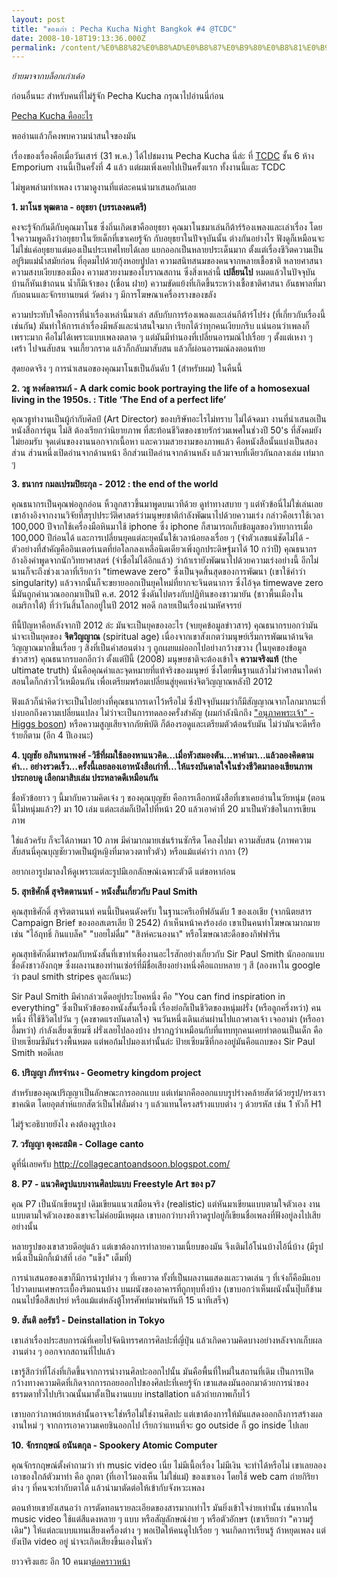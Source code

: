 ```yaml
---
layout: post
title: "ของเก่า : Pecha Kucha Night Bangkok #4 @TCDC"
date: 2008-10-18T19:13:36.000Z
permalink: /content/%E0%B8%82%E0%B8%AD%E0%B8%87%E0%B9%80%E0%B8%81%E0%B9%88%E0%B8%B2-pecha-kucha-night-bangkok-4-tcdc
---
```


<em>ย้ายมาจากบล็อกเก่าเด้อ</em>

ก่อนอื่นนะ สำหรับคนที่ไม่รู้จัก Pecha Kucha กรุณาไปอ่านนี่ก่อน

<a href="https://web.archive.org/web/20210517032937/https://www.bloggang.com/viewdiary.php?id=yyswim&month=11-2006&date=14&group=15&gblog=5">Pecha Kucha คืออะไร</a>

พออ่านแล้วก็คงพบความน่าสนใจของมัน

เรื่องของเรื่องคือเมื่อวันเสาร์ (31 พ.ค.) ได้ไปชมงาน Pecha Kucha นี่ล่ะ ที่ <a href="http://www.tcdc.or.th">TCDC</a> ชั้น 6 ห้าง Emporium งานนี้เป็นครั้งที่ 4 แล้ว แต่ผมเพิ่งเคยไปเป็นครั้งแรก ทั้งงานนี้และ TCDC

ไม่พูดพล่ามทำเพลง เรามาดูงานที่แต่ละคนนำมาเสนอกันเลย

<!--break-->

<strong> 1. มาโนช พุฒตาล - อยุธยา (บรรเลงดนตรี)</strong>

คงจะรู้จักกันดีกับคุณมาโนช ซึ่งถิ่นเกิดเขาคืออยุธยา คุณมาโนชมาเล่นกีต้าร์ร้องเพลงและเล่าเรื่อง โดยใจความพูดถึงว่าอยุธยาในวัยเด็กที่เขาเคยรู้จัก กับอยุธยาในปัจจุบันนั้น ต่างกันอย่างไร ฟังดูก็เหมือนจะไม่ใช่แค่อยุธยาแต่มองเป็นประเทศไทยได้เลย แยกออกเป็นหลายประเด็นมาก ตั้งแต่เรื่องชีวิตความเป็นอยู่ริมแม่น้ำสมัยก่อน ที่อุดมไปด้วยกุ้งหอยปูปลา ความสนิทสนมของคนจากหลายเชื้อชาติ หลายศาสนา ความสงบเงียบของเมือง ความสวยงามของโบราณสถาน ซึ่งสิ่งเหล่านี้ <strong>เปลี่ยนไป</strong> หมดแล้วในปัจจุบัน บ้านก็หันเข้าถนน น้ำก็มีเจ้าของ (เขื่อน ฝาย) ความขัดแย้งที่เกิดขึ้นระหว่างเชื้อชาติศาสนา อันธพาลที่มากับถนนและจักรยานยนต์ วัดต่าง ๆ มีการโฆษณาเครื่องรางของขลัง

ความประทับใจคือการที่นำเรื่องเหล่านี้มาเล่า สลับกับการร้องเพลงและเล่นกีต้าร์โปร่ง (ที่เกี่ยวกับเรื่องนี้เช่นกัน) มันทำให้การเล่าเรื่องมีพลังและน่าสนใจมาก เรียกได้ว่าทุกคนเงียบกริบ แน่นอนว่าเพลงก็เพราะมาก คือไม่ได้เพราะแบบเพลงตลาด ๆ แต่มันมีทำนองที่เปลี่ยนอารมณ์ไปเรื่อย ๆ ตั้งแต่เหงา ๆ เศร้า ไปจนสับสน จนเกี้ยวกราด แล้วก็กลับมาสับสน แล้วก็ผ่อนอารมณ์ลงตอนท้าย

สุดยอดจริง ๆ การนำเสนอของคุณมาโนชเป็นอันดับ 1 (สำหรับผม) ในคืนนี้

<strong>2. วธู หงศ์ลดารมภ์ - A dark comic book portraying the life of a homosexual living in the 1950s. : Title ‘The End of a perfect life’</strong>

คุณวธูทำงานเป็นผู้กำกับศิลป์ (Art Director) ของบริษัทอะไรไม่ทราบ ไม่ได้จดมา งานที่นำเสนอเป็นหนังสือการ์ตูน ไม่สิ ต้องเรียกว่านิยายภาพ ที่สะท้อนชีวิตของชายรักร่วมเพศในช่วงปี 50's ที่สังคมยังไม่ยอมรับ จุดเด่นของงานนอกจากเนื้อหา และความสวยงามของภาพแล้ว คือหนังสือนั้นแบ่งเป็นสองส่วน ส่วนหนึ่งเปิดอ่านจากด้านหน้า อีกส่วนเปิดอ่านจากด้านหลัง แล้วมาจบที่เดียวกันกลางเล่ม เท่มาก ๆ

<strong>3. ธนากร กมลเปรมปิยะกุล - 2012 : the end of the world</strong>

คุณธนากรเป็นคุณพ่อลูกอ่อน หิ้วลูกสาวขึ้นมาพูดบนเวทีด้วย ดูท่าทางสบาย ๆ แต่หัวข้อนี่ไม่ใช่เล่นเลย เขาอ้างอิงจากงานวิจัยที่สรุปประวัติศาสตร์ว่ามนุษยชาติกำลังพัฒนาไปด้วยความเร่ง กล่าวคือเราใช้เวลา 100,000 ปีจากใช้เครื่องมือหินมาใช้ iphone ซึ่ง iphone ก็สามารถเก็บข้อมูลของวิทยาการเมื่อ 100,000 ปีก่อนได้ และการเปลี่ยนยุคแต่ละยุคนั้นใช้เวลาน้อยลงเรื่อย ๆ (จำตัวเลขแน่ชัดไม่ได้ - ตัวอย่างที่สำคัญคืออินเตอร์เนตที่ย่อโลกลงเหลือนิดเดียวเพิ่งถูกประดิษฐ์มาได้ 10 กว่าปี) คุณธนากรอ้างอิงคำพูดจากนักวิทยาศาสตร์ (จำชื่อไม่ได้อีกแล้ว) ว่าถ้าเรายังพัฒนาไปด้วยความเร่งอย่างนี้ อีกไม่นานก็จะถึงช่วงเวลาที่เรียกว่า "timewave zero" ซึ่งเป็นจุดสิ้นสุดของการพัฒนา (เขาใช้คำว่า singularity) แล้วจากนั้นก็จะขยายออกเป็นยุคใหม่ที่ยากจะจินตนาการ ซึ่งไอ้จุด timewave zero นี่มันถูกคำนวณออกมาเป็นปี ค.ศ. 2012 ซึ่งดันไปตรงกับปฏิทินของชาวมายัน (ชาวพื้นเมืองในอเมริกาใต้) ที่ว่าวันสิ้นโลกอยู่ในปี 2012 พอดี กลายเป็นเรื่องน่ามหัศจรรย์

ทีนี้ปัญหาคือหลังจากปี 2012 ล่ะ มันจะเป็นยุคของอะไร (จบยุคข้อมูลข่าวสาร) คุณธนากรบอกว่ามันน่าจะเป็นยุคของ <strong>จิตวิญญาณ</strong> (spiritual age) เนื่องจากเขาสังเกตว่ามนุษย์เริ่มการพัฒนาด้านจิตวิญญาณมากขึ้นเรื่อย ๆ สิ่งที่เป็นคำสอนต่าง ๆ ถูกเผยแผ่ออกไปอย่างกว้างขวาง (ในยุคของข้อมูลข่าวสาร) คุณธนากรบอกอีกว่า ตั้งแต่ปีนี้ (2008) มนุษยชาติจะต้องเข้าใจ <strong>ความจริงแท้</strong> (the ultimate truth) นั่นคือคุณค่าและจุดหมายที่แท้จริงของมนุษย์ ซึ่งโดยพื้นฐานแล้วไม่ว่าศาสนาใดคำสอนใดก็กล่าวไว้เหมือนกัน เพื่อเตรียมพร้อมเปลี่ยนสู่ยุคแห่งจิตวิญญาณหลังปี 2012

ฟังแล้วก็น่าคิดว่าจะเป็นไปอย่างที่คุณธนากรเดาไว้หรือไม่ ซึ่งปัจจุบันผมว่าก็มีสัญญาณจากโลกมากนะที่บ่งบอกถึงความเปลี่ยนแปลง ไม่ว่าจะเป็นการทดลองครั้งสำคัญ (ผมกำลังนึกถึง <a href="http://www.blognone.com/node/7450">"อนุภาคพระเจ้า" - Higgs boson</a>) หรือความสูญเสียจากภัยพิบัติ ก็ต้องรอดูและเตรียมตัวต้อนรับมัน ไม่ว่ามันจะดีหรือร้ายก็ตาม (อีก 4 ปีเองนะ)

<strong>4. บุญชัย อภินทนาพงศ์ -วิธีที่ผมใช้ลองหาแนวคิด…เมื่อหัวสมองตัน…หาคำมา…แล้วลองคิดตามคำ… อย่างรวดเร็ว…ครั้งนี้เลยลองเอาหนังสือเก่าที่…ให้แรงบันดาลใจในช่วงชีวิตมาลองเขียนภาพประกอบดู เลือกมาสิบเล่ม ประหลาดดีเหมือนกัน</strong>

ชื่อหัวข้อยาว ๆ นี้มากับความคิดเจ๋ง ๆ ของคุณบุญชัย คือการเลือกหนังสือที่เขาเคยอ่านในวัยหนุ่ม (ตอนนี้ไม่หนุ่มแล้ว?) มา 10 เล่ม แต่ละเล่มก็เปิดไปที่หน้า 20 แล้วเอาคำที่ 20 มาเป็นหัวข้อในการเขียนภาพ

ใช่แล้วครับ ก็จะได้ภาพมา 10 ภาพ มีคำมากมายเช่นร้านซักรีด โคลงไปมา ความสับสน (ภาพความสับสนนี่คุณบุญชัยวาดเป็นผู้หญิงที่มาดวงตาทั่วตัว) หรือแม้แต่คำว่า กากา (?)

อยากเอารูปมาลงให้ดูเพราะแต่ละรูปมีเอกลักษณ์เฉพาะตัวดี แต่ขอหาก่อน

<strong>5. สุทธิศักดิ์ สุจริตตานนท์</strong> <strong>- หนังสั้นเกี่ยวกับ Paul Smith</strong>

คุณสุทธิศักดิ์ สุจริตตานนท์ คนนี้เป็นคนดังครับ ในฐานะครีเอทีฟอันดับ 1 ของเอเชีย (จากนิตยสาร Campaign Brief ของออสเตรเลีย ปี 2542) ถ้าเห็นหน้าคงร้องอ๋อ เขาเป็นคนทำโฆษณามากมาย เช่น "ไอ้ฤทธิ์ กินแบล็ค" "บอยไม่ดื่ม" "สิงห์คะนองนา" หรือโฆษณาสะดือของกิฟฟารีน

คุณสุทธิศักดิ์มาพร้อมกับหนังสั้นที่เขาทำเพื่องานอะไรสักอย่างเกี่ยวกับ Sir Paul Smith นักออกแบบชื่อดังชาวอังกฤษ ซึ่งผลงานของท่านเซ่อร์ที่มีชื่อเสียงอย่างหนึ่งคือแถบหลาย ๆ สี (ลองหาใน google ว่า paul smith stripes ดูละกันนะ)

Sir Paul Smith มีคำกล่าวเด็ดอยู่ประโยคหนึ่ง คือ "You can find inspiration in everything" ซึ่งเป็นหัวข้อของหนังสั้นเรื่องนี้ เรื่องย่อก็เป็นชีวิตของหนุ่มฝรั่ง (หรือลูกครึ่งหว่า) คนหนึ่ง ที่ใช้ชีวิตไปวัน ๆ (คงขาดแรงบันดาลใจ) จนวันหนึ่งเดินเล่นผ่านไปแถวศาลเจ้า เจออาม่า (หรืออาอึ้มหว่า) กำลังเสี่ยงเซียมซี ฝรั่งเลยไปลองบ้าง ปรากฏว่าเหมือนกับที่แทบทุกคนเคยทำตอนเป็นเด็ก คือป้ายเซียมซีมันร่วงพื้นหมด แต่พอก้มไปมองเท่านั้นล่ะ ป้ายเซียมซีที่กองอยู่มันคือแถบของ Sir Paul Smith พอดีเลย

<strong>6. ปริญญา ภัทรจำนง - Geometry kingdom project</strong>

สำหรับของคุณปริญญาเป็นลักษณะการออกแบบ แต่เท่มากคือออกแบบรูปร่างคล้ายสัตว์ด้วยรูป/ทรงเราขาคณิต โดยอุตส่าห์แยกสัตว์เป็นไฟลั่มต่าง ๆ แล้วแทนโครงสร้างแบบต่าง ๆ ด้วยรหัส เช่น 1 หัวก็ H1

ไม่รู้จะอธิบายยังไง คงต้องดูรูปเอง

<strong>7. วรัญญา ตุงคะสมิต - Collage canto</strong>

ดูที่นี่เลยครับ http://collagecantoandsoon.blogspot.com/

<strong>8. P7 - แนวคิดรูปแบบงานศิลปะแบบ Freestyle Art ของ p7</strong>

คุณ P7 เป็นนักเขียนรูป เดิมเขียนแนวเสมือนจริง (realistic) แต่หันมาเขียนแบบตามใจตัวเอง งานแบบตามใจตัวเองของเขาจะไม่ค่อยมีเหตุผล เขาบอกว่าบางทีวาดรูปอยู่ก็เขียนชื่อเพลงที่ฟังอยู่ลงไปเสียอย่างนั้น

หลายรูปของเขาสวยดีอยู่แล้ว แต่เขาต้องการทำลายความเนี้ยบของมัน จึงเติมไอ้โน่นบ้างไอ้นี่บ้าง (มีรูปหนึ่งเป็นมิกกี้เม้าส์ที่ เอ่อ "แข็ง" เต็มที่)

การนำเสนอของเขาก็มีการนำรูปต่าง ๆ ที่เคยวาด ทั้งที่เป็นผลงานแสดงและวาดเล่น ๆ ที่เจ๋งก็คือมีแอบไปวาดบนเศษกระเบื้องริมถนนบ้าง บนผนังของอาคารที่ถูกทุบทิ้งบ้าง (เขาบอกว่าเห็นผนังนั้นปุ๊บก็ข้ามถนนไปซื้อสีสเปรย์ หรือแม้แต่หลังตู้โทรศัพท์มาพ่นทันที 15 นาทีเสร็จ)

<strong>9. สันติ ลอรัชวี - Deinstallation in Tokyo</strong>

เขาเล่าเรื่องประสบการณ์ที่เคยไปจัดนิทรรศการศิลปะที่ญี่ปุ่น แล้วเกิดความคิดบางอย่างหลังจากเก็บผลงานต่าง ๆ ออกจากสถานที่ไปแล้ว

เขารู้สึกว่าที่โล่งที่เกิดขึ้นจากการนำงานศิลปะออกไปนั้น มันคือพื้นที่ใหม่ในสถานที่เดิม เป็นการเปิดกว้างทางความคิดที่เกิดจากการถอยออกไปของศิลปะที่เคยรู้จัก เขาแสดงมันออกมาด้วยการนำของธรรมดาทั่วไปบริเวณนั้นมาตั้งเป็นงานแบบ installation แล้วถ่ายภาพเก็บไว้

เขาบอกว่าภาพถ่ายเหล่านั้นอาจจะใช่หรือไม่ใช่งานศิลปะ แต่เขาต้องการให้มันแสดงออกถึงการสร้างผลงานใหม่ ๆ จากการเอาความเคยชินออกไป เรียกว่าแทนที่จะ go outside ก็ go inside ไปเลย

<strong>10. จักรกฤษณ์ อนันตกุล - Spookery Atomic Computer</strong>

คุณจักรกฤษณ์ตั้งคำถามว่า ทำ music video เนี่ย ไม่มีเนื้อเรื่อง ไม่มีเงิน จะทำได้หรือไม่ เขาเลยลองเอาของใกล้ตัวมาทำ คือ ลูกตา (ที่เอาไว้มองเห็น ไม่ใช่แม่) ของเขาเอง โดยใช้ web cam ถ่ายกิริยาต่าง ๆ ที่คนจะทำกับตาได้ แล้วนำมาตัดต่อให้เข้ากับจังหวะเพลง

ตอนท้ายเขายังเสนอว่า การตัดทอนรายละเอียดของสารมากเท่าไร มันยิ่งเข้าใจง่ายเท่านั้น เช่นหากใน music video ใช้แต่สีแดงหลาย ๆ แบบ หรือสัญลักษณ์ง่าย ๆ หรือตัวอักษร (เขาเรียกว่า "ความรู้เดิม") ให้แต่ละแบบแทนเสียงเครื่องต่าง ๆ พอเปิดให้คนดูไปเรื่อย ๆ จนเกิดการเรียนรู้ ถ้าหยุดเพลง แต่ยังเปิด video อยู่ น่าจะเกิดเสียงขึ้นเองในหัว

ยาวจริงแฮะ อีก 10 คนมา<a href="http://tewson.com/content/%E0%B8%82%E0%B8%AD%E0%B8%87%E0%B9%80%E0%B8%81%E0%B9%88%E0%B8%B2-pecha-kucha-night-bangkok-4-tcdc-%E0%B8%95%E0%B8%AD%E0%B8%99-2">ต่อคราวหน้า</a>
